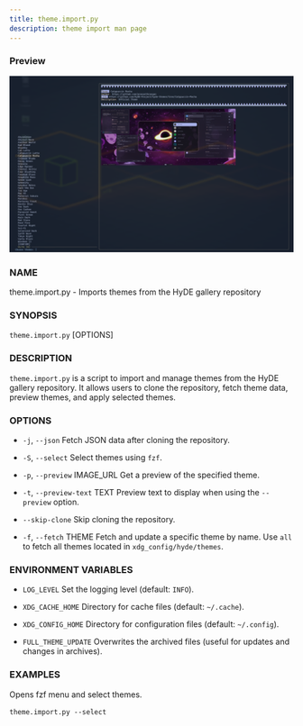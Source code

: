 ```yaml
---
title: theme.import.py
description: theme import man page
---
```


### Preview

![preview theme import](../../../../assets/man-pages/theme.import/image.png)

### NAME

theme.import.py - Imports themes from the HyDE gallery repository

### SYNOPSIS

`theme.import.py` [OPTIONS]

### DESCRIPTION

`theme.import.py` is a script to import and manage themes from the HyDE gallery repository. It allows users to clone the repository, fetch theme data, preview themes, and apply selected themes.

### OPTIONS

- `-j`, `--json`
  Fetch JSON data after cloning the repository.

- `-S`, `--select`
  Select themes using `fzf`.

- `-p`, `--preview` IMAGE_URL
  Get a preview of the specified theme.

- `-t`, `--preview-text` TEXT
  Preview text to display when using the `--preview` option.

- `--skip-clone`
  Skip cloning the repository.

- `-f`, `--fetch` THEME
  Fetch and update a specific theme by name. Use `all` to fetch all themes located in `xdg_config/hyde/themes`.

### ENVIRONMENT VARIABLES

- `LOG_LEVEL`
  Set the logging level (default: `INFO`).

- `XDG_CACHE_HOME`
  Directory for cache files (default: `~/.cache`).

- `XDG_CONFIG_HOME`
  Directory for configuration files (default: `~/.config`).

- `FULL_THEME_UPDATE`
  Overwrites the archived files (useful for updates and changes in archives).

### EXAMPLES

Opens fzf menu and select themes.

```shell
theme.import.py --select
```
